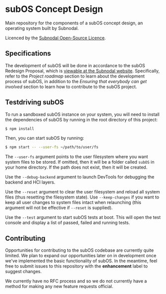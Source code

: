 # subOS Concept Design
Main repository for the components of a subOS concept design, an operating system
built by Subnodal.

Licenced by the [Subnodal Open-Source Licence](LICENCE.md).

## Specifications
The development of subOS will be done in accordance to the subOS Redesign
Proposal, which is
[viewable at the Subnodal website](https://subnodal.com/media/subOSProposal.pdf).
Specifically, refer to the _Project roadmap_ section to learn about the
development process of subOS, in addition to the _Ensuring that everybody can
get involved_ section to learn how to contribute to the subOS project.

## Testdriving subOS
To run a sandboxed subOS instance on your system, you will need to install the
dependencies of subOS by running in the root directory of this project:

```bash
$ npm install
```

Then, you can start subOS by running:

```bash
$ npm start -- --user-fs ~/path/to/user/fs
```

The `--user-fs` argument points to the user filesystem where you want system
files to be stored. If omitted, then it will be a folder called `subOS` in your
home directory. If the path does not exist, then it will be created.

Use the `--debug-backend` argument to launch DevTools for debugging the backend
and HCI layers.

Use the `--reset` argument to clear the user filesystem and reload all system
files (thus resetting the filesystem state). Use `--keep-changes` if you want to
keep all user changes to system files intact when relaunching (this argument
will not be effective if `--reset` is supplied).

Use the `--test` argument to start subOS tests at boot. This will open the test
console and display a list of passed, failed and running tests.

## Contributing
Opportunities for contributing to the subOS codebase are currently quite
limited. We plan to expand our opportunities later on in development once we've
implemented the basic functionality of subOS. In the meantime, feel free to
submit issues to this repository with the **enhancement** label to suggest
changes.

We currently have no RFC process and so we do not currently have a method for
making any new feature requests official.
